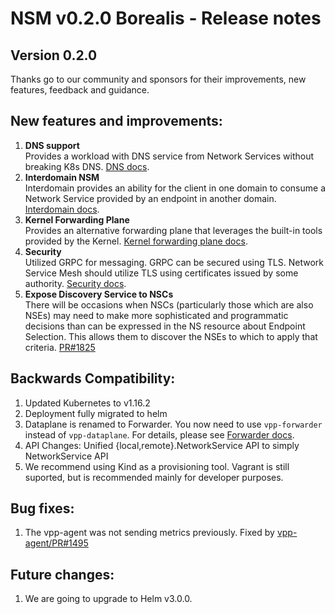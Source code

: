 # NSM v0.2.0 Borealis - Release notes

## Version 0.2.0
Thanks go to our community and sponsors for their improvements, new features, feedback and guidance.

## New features and improvements:
1. **DNS support** \
Provides a workload with DNS service from Network Services without breaking K8s DNS. [DNS docs](https://github.com/networkservicemesh/networkservicemesh/blob/master/docs/spec/dns-integration.md).
2. **Interdomain NSM** \
Interdomain provides an ability for the client in one domain to consume a Network Service provided by an endpoint in another domain. [Interdomain docs](https://github.com/networkservicemesh/networkservicemesh/blob/master/docs/spec/interdomain.md).
3. **Kernel Forwarding Plane** \
Provides an alternative forwarding plane that leverages the built-in tools provided by the Kernel. [Kernel forwarding plane docs](https://github.com/networkservicemesh/networkservicemesh/blob/master/forwarder/kernel-forwarder/README.md).
4. **Security** \
Utilized GRPC for messaging. GRPC can be secured using TLS. Network Service Mesh should utilize TLS using certificates issued by some authority. [Security docs](https://github.com/networkservicemesh/networkservicemesh/blob/master/docs/spec/security.md).
5. **Expose Discovery Service to NSCs** \
There will be occasions when NSCs (particularly those which are also NSEs) may need to make more sophisticated and programmatic decisions than can be expressed in the NS resource about Endpoint Selection. This allows them to discover the NSEs to which to apply that criteria. [PR#1825](https://github.com/networkservicemesh/networkservicemesh/pull/1825)


## Backwards Compatibility:
1. Updated Kubernetes to v1.16.2
2. Deployment fully migrated to helm
3. Dataplane is renamed to Forwarder. You now need to use `vpp-forwarder` instead of `vpp-dataplane`. For details, please see [Forwarder docs](https://github.com/networkservicemesh/networkservicemesh/blob/master/forwarder/README.md).
4. API Changes: Unified {local,remote}.NetworkService API to simply NetworkService API
5. We recommend using Kind as a provisioning tool. Vagrant is still suported, but is recommended mainly for developer purposes.

## Bug fixes:
1. The vpp-agent was not sending metrics previously. Fixed by [vpp-agent/PR#1495](https://github.com/ligato/vpp-agent/pull/1495)

## Future changes:
1. We are going to upgrade to Helm v3.0.0.
